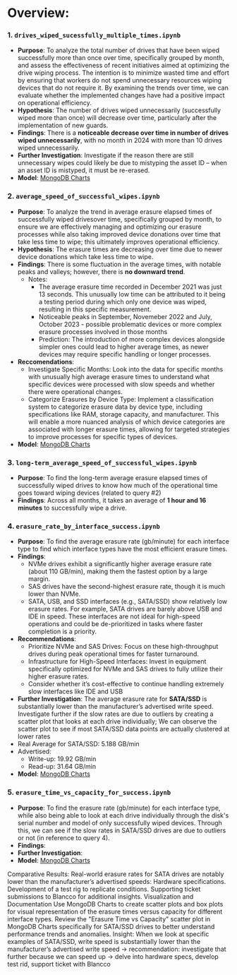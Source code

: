 #  Overview: 
### 1. `drives_wiped_sucessfully_multiple_times.ipynb`
   - **Purpose**: To analyze the total number of drives that have been wiped successfully more than once over time, specifically grouped by month, and assess the effectiveness of recent initiatives aimed at optimizing the drive wiping process. The intention is to minimize wasted time and effort by ensuring that workers do not spend unnecessary resources wiping devices that do not require it. By examining the trends over time, we can evaluate whether the implemented changes have had a positive impact on operational efficiency.
   - **Hypothesis**: The number of drives wiped unnecessarily (successfully wiped more than once) will decrease over time, particularly after the implementation of new guards.
   - **Findings**: There is a **noticeable decrease over time in number of drives wiped unnecessarily**, with no month in 2024 with more than 10 drives wiped unnecessarily.
   - **Further Investigation**: Investigate if the reason there are still unnecessary wipes could likely be due to mistyping the asset ID – when an asset ID is mistyped, it must be re-erased.
   - **Model**: [MongoDB Charts](https://charts.mongodb.com/charts-project-0-beoqpwb/dashboards/66ed6f58-5025-4323-87af-e63522a514c5/charts/6cceedc3-be2c-4caa-9c8e-570071b9a8a5)

### 2. `average_speed_of_successful_wipes.ipynb`
   - **Purpose**: To analyze the trend in average erasure elapsed times of successfully wiped drivesover time, specifically grouped by month, to ensure we are effectively managing and optimizing our erasure processes while also taking improved device donations over time that take less time to wipe; this ultimately improves operational efficiency.
   - **Hypothesis**: The erasure times are decreasing over time due to newer device donations which take less time to wipe.
   - **Findings**: There is some fluctuation in the average times, with notable peaks and valleys; however, there is **no downward trend**.
      - Notes:
           - The average erasure time recorded in December 2021 was just 13 seconds. This unusually low time can be attributed to it being a testing period during which only one device was wiped, resulting in this specific measurement.
           - Noticeable peaks in September, Novemeber 2022 and July, October 2023 - possible problematic devices or more complex erasure processes involved in those months
           - Prediction: The introduction of more complex devices alongside simpler ones could lead to higher average times, as newer devices may require specific handling or longer processes.
   - **Reccomendations**:
        - Investigate Specific Months: Look into the data for specific months with unusually high average erasure times to understand what specific devices were processed with slow speeds and whether there were operational changes. 
        - Categorize Erasures by Device Type: Implement a classification system to categorize erasure data by device type, including specifications like RAM, storage capacity, and manufacturer. This will enable a more nuanced analysis of which device categories are associated with longer erasure times, allowing for targeted strategies to improve processes for specific types of devices.
   - **Model**: [MongoDB Charts](https://charts.mongodb.com/charts-project-0-beoqpwb/dashboards/66ed6f58-5025-4323-87af-e63522a514c5/charts/69368530-84e5-45fa-a3f0-c2fac351ba22)
     
### 3. `long-term_average_speed_of_successful_wipes.ipynb`
   - **Purpose**: To find the long-term average erasure elapsed times of successfully wiped drives to know how much of the operational time goes toward wiping devices (related to query #2)
   - **Findings**: Across all months, it takes an average of **1 hour and 16 minutes** to successfully wipe a drive.

### 4. `erasure_rate_by_interface_success.ipynb`
   - **Purpose**: To find the average erasure rate (gb/minute) for each interface type to find which interface types have the most efficient erasure times.
   - **Findings**:
     - NVMe drives exhibit a significantly higher average erasure rate (about 110 GB/min), making them the fastest option by a large margin.
     - SAS drives have the second-highest erasure rate, though it is much lower than NVMe.
     - SATA, USB, and SSD interfaces (e.g., SATA/SSD) show relatively low erasure rates. For example, SATA drives are barely above USB and IDE in speed. These interfaces are not ideal for high-speed operations and could be de-prioritized in tasks where faster completion is a priority.
   - **Recommendations**:
     - Prioritize NVMe and SAS Drives: Focus on these high-throughput drives during peak operational times for faster turnaround.
     - Infrastructure for High-Speed Interfaces: Invest in equipment specifically optimized for NVMe and SAS drives to fully utilize their higher erasure rates.
     - Consider whether it’s cost-effective to continue handling extremely slow interfaces like IDE and USB
   - **Further Investigation**: The average erasure rate for **SATA/SSD** is substantially lower than the manufacturer’s advertised write speed. Investigate further if the slow rates are due to outliers by creating a scatter plot that looks at each drive individually; We can observe the scatter plot to see if most SATA/SSD data points are actually clustered at lower rates
   - Real Average for SATA/SSD: 5.188 GB/min
   - Advertised:
     - Write-up: 19.92 GB/min
     - Read-up: 31.64 GB/min
   - **Model**: [MongoDB Charts](https://charts.mongodb.com/charts-project-0-beoqpwb/dashboards/66ed6f58-5025-4323-87af-e63522a514c5/charts/e3607c90-2655-4847-800e-0840140d5fcc)

### 5. `erasure_time_vs_capacity_for_success.ipynb`
   - **Purpose**: To find the erasure rate (gb/minute) for each interface type, while also being able to look at each drive individually through the disk's serial number and model of only successfully wiped devices. Through this, we can see if the slow rates in SATA/SSD drives are due to outliers or not (in reference to query 4).
   - **Findings**: 
   - **Further Investigation**: 
   - **Model**: [MongoDB Charts]()
     
Comparative Results: Real-world erasure rates for SATA drives are notably lower than the manufacturer’s advertised speeds:
Hardware specifications.
Development of a test rig to replicate conditions.
Supporting ticket submissions to Blancco for additional insights.
Visualization and Documentation
Use MongoDB Charts to create scatter plots and box plots for visual representation of the erasure times versus capacity for different interface types.
Review the "Erasure Time vs Capacity" scatter plot in MongoDB Charts specifically for SATA/SSD drives to better understand performance trends and anomalies.
Insight: When we look at specific examples of SATA/SSD, write speed is substantially lower than the manufacturer’s advertised write speed → recommendation: investigate that further because we can speed up → delve into hardware specs, develop test rid, support ticket with Blancco

